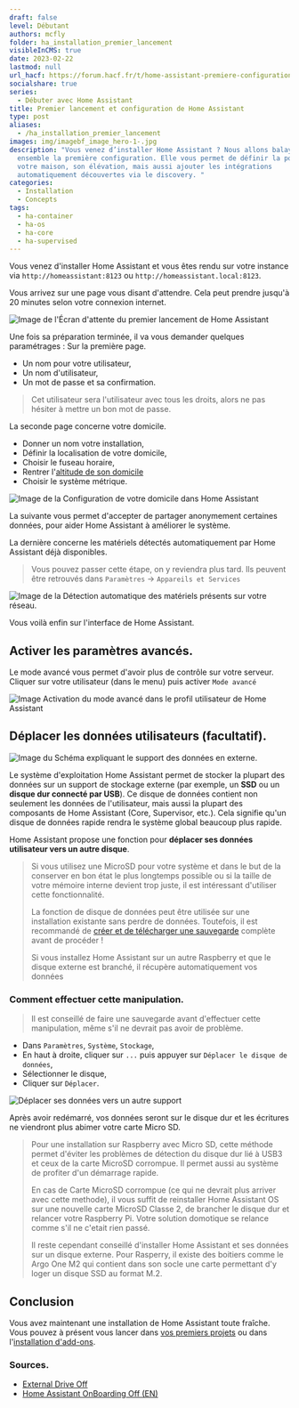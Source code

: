 ```yaml
---
draft: false
level: Débutant
authors: mcfly
folder: ha_installation_premier_lancement
visibleInCMS: true
date: 2023-02-22
lastmod: null
url_hacf: https://forum.hacf.fr/t/home-assistant-premiere-configuration/679
socialshare: true
series:
  - Débuter avec Home Assistant
title: Premier lancement et configuration de Home Assistant
type: post
aliases:
  - /ha_installation_premier_lancement
images: img/imagebf_image_hero-1-.jpg
description: "Vous venez d’installer Home Assistant ? Nous allons balayer
  ensemble la première configuration. Elle vous permet de définir la position de
  votre maison, son élévation, mais aussi ajouter les intégrations
  automatiquement découvertes via le discovery. "
categories:
  - Installation
  - Concepts
tags:
  - ha-container
  - ha-os
  - ha-core
  - ha-supervised
---
```

Vous venez d'installer Home Assistant et vous êtes rendu sur votre instance via `http://homeassistant:8123` ou `http://homeassistant.local:8123`. 

Vous arrivez sur une page vous disant d'attendre. Cela peut prendre jusqu'à 20 minutes selon votre connexion internet.

![Image de l'Écran d'attente du premier lancement de Home Assistant](img/installation_prepring_home_assistant-1-.jpg "Écran d'attente du premier lancement de Home Assistant")

Une fois sa préparation terminée, il va vous demander quelques paramétrages :
Sur la première page.

* Un nom pour votre utilisateur,
* Un nom d'utilisateur,
* Un mot de passe et sa confirmation.

> Cet utilisateur sera l'utilisateur avec tous les droits, alors ne pas hésiter à mettre un bon mot de passe.

La seconde page concerne votre domicile.

* Donner un nom votre installation,
* Définir la localisation de votre domicile,
* Choisir le fuseau horaire,
* Rentrer l'[altitude de son domicile](https://www.calcmaps.com/fr/map-elevation/)
* Choisir le système métrique.

![Image de la Configuration de votre domicile dans Home Assistant](img/installation_position_gps_domicile-1-.png "Configuration de votre domicile dans Home Assistant")

La suivante vous permet d'accepter de partager anonymement certaines données, pour aider Home Assistant à améliorer le système.

La dernière concerne les matériels détectés automatiquement par Home Assistant déjà disponibles.

> Vous pouvez passer cette étape, on y reviendra plus tard. Ils peuvent être retrouvés dans `Paramètres` -> `Appareils et Services`

![Image de la Détection automatique des matériels présents sur votre réseau.](img/installation_detection_automatique_materiels-1-.png "Détection automatique des matériels présents sur votre réseau.")

Vous voilà enfin sur l'interface de Home Assistant.

## Activer les paramètres avancés.

Le mode avancé vous permet d'avoir plus de contrôle sur votre serveur.
Cliquer sur votre utilisateur (dans le menu) puis activer `Mode avancé`

![Image Activation du mode avancé dans le profil utilisateur de Home Assistant](img/profil_utilisateur-1-.png "Activation du mode avancé dans le profil utilisateur de Home Assistant")

## Déplacer les données utilisateurs (facultatif).

![Image du Schéma expliquant le support des données en externe.](img/ha_usbdatadisk.png "Schéma expliquant le support des données en externe.")

Le système d'exploitation Home Assistant permet de stocker la plupart des données sur un support de stockage externe (par exemple, un **SSD** ou un **disque dur connecté par USB**). Ce disque de données contient non seulement les données de l'utilisateur, mais aussi la plupart des composants de Home Assistant (Core, Supervisor, etc.). Cela signifie qu'un disque de données rapide rendra le système global beaucoup plus rapide.

Home Assistant propose une fonction pour **déplacer ses données utilisateur vers un autre disque**.

> Si vous utilisez une MicroSD pour votre système et dans le but de la conserver en bon état le plus longtemps possible ou si la taille de votre mémoire interne devient trop juste, il est intéressant d'utiliser cette fonctionnalité.
>
> La fonction de disque de données peut être utilisée sur une installation existante sans perdre de données. Toutefois, il est recommandé de [créer et de télécharger une sauvegarde](https://www.home-assistant.io/common-tasks/os/#backups) complète avant de procéder !
>
> Si vous installez Home Assistant sur un autre Raspberry et que le disque externe est branché, il récupère automatiquement vos données

### Comment effectuer cette manipulation.

> Il est conseillé de faire une sauvegarde avant d'effectuer cette manipulation, même s'il ne devrait pas avoir de problème.

* Dans `Paramètres`, `Système`, `Stockage`,
* En haut à droite, cliquer sur `...` puis appuyer sur `Déplacer le disque de données`,
* Sélectionner le disque,
* Cliquer sur `Déplacer`.

![Déplacer ses données vers un autre support](img/deplacer_donnees_utilisateur_home_assistant.gif "Déplacer ses données vers un autre support")

Après avoir redémarré, vos données seront sur le disque dur et les écritures ne viendront plus abimer votre carte Micro SD.

> Pour une installation sur Raspberry avec Micro SD, cette méthode permet d'éviter les problèmes de détection du disque dur lié à USB3 et ceux de la carte MicroSD corrompue. Il permet aussi au système de profiter d'un démarrage rapide.
>
> En cas de Carte MicroSD corrompue (ce qui ne devrait plus arriver avec cette methode), il vous suffit de reinstaller Home Assistant OS sur une nouvelle carte MicroSD Classe 2, de brancher le disque dur et relancer votre Raspberry Pi. Votre solution domotique se relance comme s'il ne c'etait rien passé.
>
> Il reste cependant conseillé d'installer Home Assistant et ses données sur un disque externe. Pour Rasperry, il existe des boitiers comme le Argo One M2 qui contient dans son socle une carte permettant d'y loger un disque SSD au format M.2. 

## Conclusion

Vous avez maintenant une installation de Home Assistant toute fraîche. 
Vous pouvez à présent vous lancer dans [vos premiers projets](/ha_premiers_projets) ou dans l'[installation d'add-ons](/ha_addon_installation).

### Sources.

* [External Drive Off](https://www.home-assistant.io/common-tasks/os/#using-external-data-disk)
* [Home Assistant OnBoarding Off (EN)](https://www.home-assistant.io/getting-started/onboarding/)